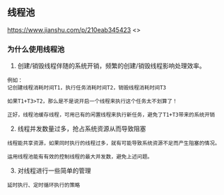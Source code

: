 ## 线程池
<https://www.jianshu.com/p/210eab345423>
<>

### 为什么使用线程池
1. 创建/销毁线程伴随的系统开销，频繁的创建/销毁线程影响处理效率。
```
例如：
记创建线程消耗时间T1，执行任务消耗时间T2，销毁线程消耗时间T3

如果T1+T3>T2，那么是不是说开启一个线程来执行这个任务太不划算了！

正好，线程池缓存线程，可用已有的闲置线程来执行新任务，避免了T1+T3带来的系统开销
```
2. 线程并发数量过多，抢占系统资源从而导致阻塞
```
线程能共享资源，如果同时执行的线程过多，就有可能导致系统资源不足而产生阻塞的情况。

运用线程池能有有效的控制线程的最大并发数，避免上述问题。
```
3. 对线程进行一些简单的管理
```
延时执行、定时循环执行的策略
```
